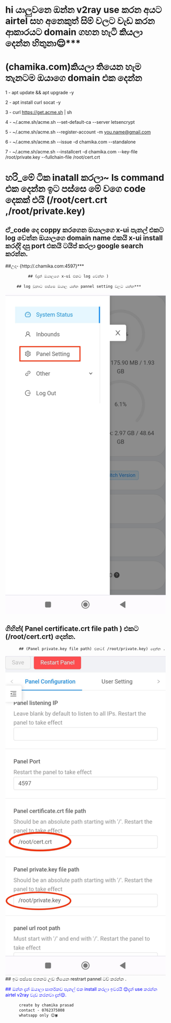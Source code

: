 # hi යාලුවනෙ ඔන්න v2ray use කරන අයට airtel සහ අනෙකුත් සිම් වලට වැඩ කරන ආකාරයට domain ගහන හැටි කියලා දෙන්න හිතුනා😌***

# (chamika.com)කියලා තියෙන හැම තැනටම ඔයාගෙ domain එක දෙන්න

1 - apt update && apt upgrade -y

2 -     apt install curl socat -y

3 - curl https://get.acme.sh | sh

4 - ~/.acme.sh/acme.sh --set-default-ca --server letsencrypt

5 - ~/.acme.sh/acme.sh --register-account -m you.name@gmail.com

6 - ~/.acme.sh/acme.sh --issue -d chamika.com --standalone

7 -  ~/.acme.sh/acme.sh --installcert -d chamika.com --key-file /root/private.key --fullchain-file /root/cert.crt

# හරි_මේ ටික inatall කරලා~ ls command එක දෙන්න ඉට පස්සෙ මේ වගෙ code දෙකක් එයි (/root/cert.crt ,/root/private.key)
## ඒ_code දෙ coppy කරගෙන ඔයාලගෙ x-ui පැනල් එකට log වෙන්න ඔයාලගෙ domain name එකයි x-ui install කරද්දි දාපු port එකයි ටයිප් කරලා google search කරන්න.
##උදා- {http://.chamika.com:4597}***

              ## (දැන් ඔයාලගෙ x-ui එකට log වෙන්න )
             
         ## log වුනාට පස්සෙ ඔයාල යන්න pannel setting වලට යන්න***
<img src=IMG_20231029_005720.jpg>


## ගිහින්( Panel certificate.crt file path ) එකට (/root/cert.crt) දෙන්න.
          ## (Panel private.key file path) එකට( /root/private.key) දෙන්න .
<img src=IMG_20231029_005634.jpg>
## ඉට පස්සෙ  එතනම උඩ තියෙන restrart pannel ටච් කරන්න .
           
         
<p style="color:blue">## ඔන්න දැන් ඔයාලා සාර්තකව පැනල් එක install කරලා ඉවරයි 😌දැන් use කරන්න airtel v2ray වැඩ කරනවා දැන්😌.</p>
 
          
          create by chamika prasad
          contact - 0762375808 
          whatsapp only 😌🍀
